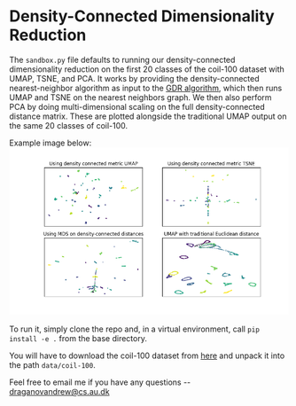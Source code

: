 # Density-Connected Dimensionality Reduction

The `sandbox.py` file defaults to running our density-connected dimensionality reduction on the first 20 classes of the
coil-100 dataset with UMAP, TSNE, and PCA. It works by providing the density-connected nearest-neighbor algorithm as input to
the [GDR algorithm](github.com/Andrew-Draganov/GiDR-DUN), which then runs UMAP and TSNE on the nearest neighbors graph.
We then also perform PCA by doing multi-dimensional scaling on the full density-connected distance matrix. These
are plotted alongside the traditional UMAP output on the same 20 classes of coil-100.

Example image below:
![Embedding images couldn't be shown](supplementary/embedding_comparison.png "Embedding Comparison")

To run it, simply clone the repo and, in a virtual environment, call `pip install -e .` from the base directory.

You will have to download the coil-100 dataset from [here](https://www.kaggle.com/datasets/jessicali9530/coil100) and unpack it
into the path `data/coil-100`.

Feel free to email me if you have any questions -- draganovandrew@cs.au.dk
